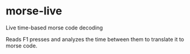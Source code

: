 # morse-live

Live time-based morse code decoding

Reads F1 presses and analyzes the time between them to translate it to morse code.
